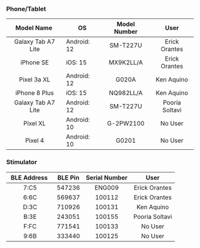 ### Phone/Tablet

| &nbsp;Model Name &nbsp; | OS | Model Number | User |
|:-:|-|:-:|:-:|
|Galaxy Tab A7 Lite|Android: 12|SM-T227U|Erick Orantes|
|iPhone SE|iOS: 15|MX9K2LL/A|Erick Orantes|
|Pixel 3a XL|Android: 12|G020A|Ken Aquino|
|iPhone 8 Plus|iOS: 15|NQ982LL/A|Ken Aquino|
|Galaxy Tab A7 Lite|Android: 12|SM-T227U|Pooria Soltavi|
|Pixel XL|Android: 10|G-2PW2100|No User|
|Pixel 4|Android: 10|G0201|No User|




### Stimulator

| &nbsp;BLE Address &nbsp; | BLE Pin | Serial Number | User |
|:-:|-|:-:|:-:|
|7:C5|547236|ENG009|Erick Orantes|
|6:6C|569637|100112|Erick Orantes|
|D:3C|710926|100131|Ken Aquino|
|B:3E|243051|100155|Pooria Soltavi|
|F:FC|771541|100133|No User|
|9:6B|333440|100125|No User|







